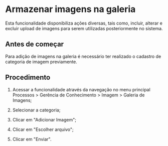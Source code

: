 # Armazenar imagens na galeria

Esta funcionalidade disponibiliza ações diversas, tais como, incluir, alterar e
excluir upload de imagens para serem utilizadas posteriormente no sistema.

Antes de começar
--------------------

Para adição de imagens na galeria é necessário ter realizado o cadastro de
categoria de imagem previamente.

Procedimento
----------------

1.  Acessar a funcionalidade através da navegação no menu principal Processos \>
    Gerência de Conhecimento \> Imagem \> Galeria de Imagens;

2.  Selecionar a categoria;

3.  Clicar em "Adicionar Imagem";

4.  Clicar em "Escolher arquivo";

5.  Clicar em "Enviar".

